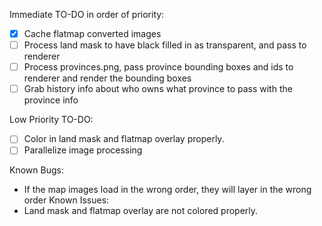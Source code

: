 Immediate TO-DO in order of priority:
- [x] Cache flatmap converted images
- [ ] Process land mask to have black filled in as transparent, and pass to renderer
- [ ] Process provinces.png, pass province bounding boxes and ids to renderer and render the bounding boxes
- [ ] Grab history info about who owns what province to pass with the province info

Low Priority TO-DO:
- [ ] Color in land mask and flatmap overlay properly.
- [ ] Parallelize image processing

Known Bugs:
- If the map images load in the wrong order, they will layer in the wrong order
Known Issues:
- Land mask and flatmap overlay are not colored properly.

